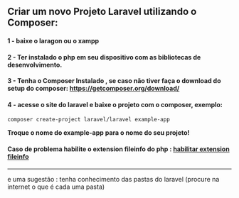 ## Criar um novo Projeto Laravel utilizando o Composer:

#### 1 - baixe o laragon ou o xampp
#### 2 - Ter instalado o php em seu dispositivo com as bibliotecas de desenvolvimento.
#### 3 - Tenha o Composer Instalado , se caso não tiver faça o download do setup do composer: https://getcomposer.org/download/
#### 4 - acesse o site do laravel e baixe o projeto com o composer, exemplo: 
~~~
composer create-project laravel/laravel example-app
~~~
<b> Troque o nome do example-app para o nome do seu projeto! </b>

#### Caso de problema habilite o extension fileinfo do php : <a href="configure-php-composer.md"> habilitar extension fileinfo </a>

---

e uma sugestão : tenha conhecimento das pastas do laravel (procure na internet o que é cada uma pasta)

